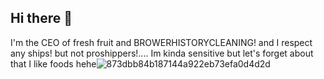 ## Hi there 👋
I'm the CEO of fresh fruit and BROWERHISTORYCLEANING! and I respect any ships! but not proshippers!.... Im kinda sensitive but let's forget about that I like foods hehe![873dbb84b187144a922eb73efa0d4d2d](https://github.com/user-attachments/assets/5aa51ad2-6073-4712-9642-a05439087268)

<!--
**sweetiepiesz/SWEETIEPIESZ** is a ✨ _special_ ✨ repository because its `README.md` (this file) appears on your GitHub profile.

Here are some ideas to get you started:

- 🔭 I’m currently working on ...
- 🌱 I’m currently learning ...
- 👯 I’m looking to collaborate on ...
- 🤔 I’m looking for help with ...
- 💬 Ask me about ...
- 📫 How to reach me: ...
- 😄 Pronouns: ...
- ⚡ Fun fact: ...
-->
